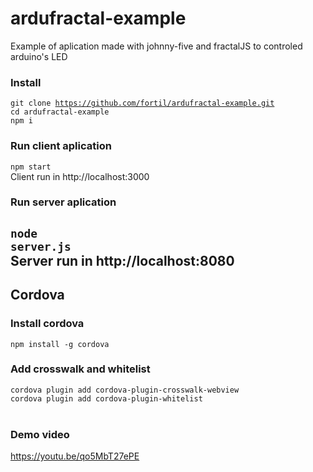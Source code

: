 # ardufractal-example
Example of aplication made with johnny-five and fractalJS to controled arduino's LED

### Install
<code>git clone https://github.com/fortil/ardufractal-example.git</code>
<br>
<code>cd ardufractal-example</code>
<br>
<code>npm i</code>
<br>
### Run client aplication 
<code>npm start</code>
<br>
Client run in http://localhost:3000
<br>
### Run server aplication 
<code>node server.js</code>
<br>
Server run in http://localhost:8080
<br>
--------------------
## Cordova
### Install cordova
`npm install -g cordova`
### Add crosswalk and whitelist
`cordova plugin add cordova-plugin-crosswalk-webview`
<br>
`cordova plugin add cordova-plugin-whitelist`
<br>
<br>
### Demo video
https://youtu.be/qo5MbT27ePE
